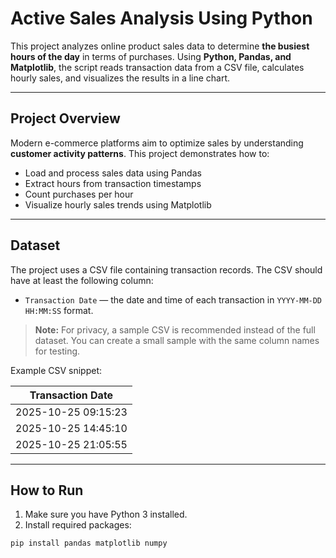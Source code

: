 # Active Sales Analysis Using Python

This project analyzes online product sales data to determine **the busiest hours of the day** in terms of purchases. Using **Python, Pandas, and Matplotlib**, the script reads transaction data from a CSV file, calculates hourly sales, and visualizes the results in a line chart.

---

## Project Overview

Modern e-commerce platforms aim to optimize sales by understanding **customer activity patterns**. This project demonstrates how to:

- Load and process sales data using Pandas  
- Extract hours from transaction timestamps  
- Count purchases per hour  
- Visualize hourly sales trends using Matplotlib  

---

## Dataset

The project uses a CSV file containing transaction records. The CSV should have at least the following column:

- `Transaction Date` — the date and time of each transaction in `YYYY-MM-DD HH:MM:SS` format.

> **Note:** For privacy, a sample CSV is recommended instead of the full dataset. You can create a small sample with the same column names for testing.

Example CSV snippet:

| Transaction Date       |
|------------------------|
| 2025-10-25 09:15:23    |
| 2025-10-25 14:45:10    |
| 2025-10-25 21:05:55    |

---

## How to Run

1. Make sure you have Python 3 installed.  
2. Install required packages:

```bash
pip install pandas matplotlib numpy
